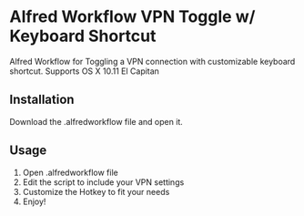# Alfred Workflow VPN Toggle w/ Keyboard Shortcut
Alfred Workflow for Toggling a VPN connection with customizable keyboard shortcut.
Supports OS X 10.11 El Capitan

## Installation
Download the .alfredworkflow file and open it.

## Usage
1) Open .alfredworkflow file
2) Edit the script to include your VPN settings
3) Customize the Hotkey to fit your needs
4) Enjoy!